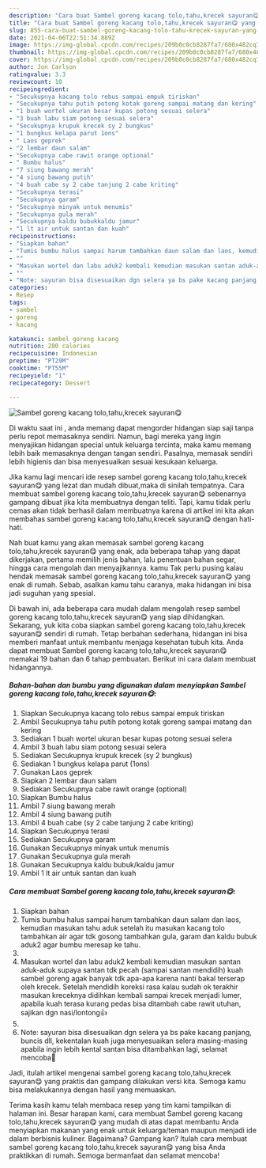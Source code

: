 ```yaml
---
description: "Cara buat Sambel goreng kacang tolo,tahu,krecek sayuran😋 yang nikmat dan Mudah Dibuat"
title: "Cara buat Sambel goreng kacang tolo,tahu,krecek sayuran😋 yang nikmat dan Mudah Dibuat"
slug: 855-cara-buat-sambel-goreng-kacang-tolo-tahu-krecek-sayuran-yang-nikmat-dan-mudah-dibuat
date: 2021-04-06T22:51:34.889Z
image: https://img-global.cpcdn.com/recipes/209b0c0cb8287fa7/680x482cq70/sambel-goreng-kacang-tolotahukrecek-sayuran😋-foto-resep-utama.jpg
thumbnail: https://img-global.cpcdn.com/recipes/209b0c0cb8287fa7/680x482cq70/sambel-goreng-kacang-tolotahukrecek-sayuran😋-foto-resep-utama.jpg
cover: https://img-global.cpcdn.com/recipes/209b0c0cb8287fa7/680x482cq70/sambel-goreng-kacang-tolotahukrecek-sayuran😋-foto-resep-utama.jpg
author: Jon Carlson
ratingvalue: 3.3
reviewcount: 10
recipeingredient:
- "Secukupnya kacang tolo rebus sampai empuk tiriskan"
- "Secukupnya tahu putih potong kotak goreng sampai matang dan kering"
- "1 buah wortel ukuran besar kupas potong sesuai selera"
- "3 buah labu siam potong sesuai selera"
- "Secukupnya krupuk krecek sy 2 bungkus"
- "1 bungkus kelapa parut 1ons"
- " Laos geprek"
- "2 lembar daun salam"
- "Secukupnya cabe rawit orange optional"
- " Bumbu halus"
- "7 siung bawang merah"
- "4 siung bawang putih"
- "4 buah cabe sy 2 cabe tanjung 2 cabe kriting"
- "Secukupnya terasi"
- "Secukupnya garam"
- "Secukupnya minyak untuk menumis"
- "Secukupnya gula merah"
- "Secukupnya kaldu bubukkaldu jamur"
- "1 lt air untuk santan dan kuah"
recipeinstructions:
- "Siapkan bahan"
- "Tumis bumbu halus sampai harum tambahkan daun salam dan laos, kemudian masukan tahu aduk setelah itu masukan kacang tolo tambahkan air agar tdk gosong tambahkan gula, garam dan kaldu bubuk aduk2 agar bumbu meresap ke tahu."
- ""
- "Masukan wortel dan labu aduk2 kembali kemudian masukan santan aduk-aduk supaya santan tdk pecah (sampai santan mendidih) kuah sambel goreng agak banyak tdk apa-apa karena nanti bakal terserap oleh krecek. Setelah mendidih koreksi rasa kalau sudah ok terakhir masukan kreceknya didihkan kembali sampai krecek menjadi lumer, apabila kuah terasa kurang pedas bisa ditambah cabe rawit utuhan, sajikan dgn nasi/lontong👍"
- ""
- "Note: sayuran bisa disesuaikan dgn selera ya bs pake kacang panjang, buncis dll, kekentalan kuah juga menyesuaikan selera masing-masing apabila ingin lebih kental santan bisa ditambahkan lagi, selamat mencoba🙏"
categories:
- Resep
tags:
- sambel
- goreng
- kacang

katakunci: sambel goreng kacang 
nutrition: 280 calories
recipecuisine: Indonesian
preptime: "PT29M"
cooktime: "PT55M"
recipeyield: "1"
recipecategory: Dessert

---
```



![Sambel goreng kacang tolo,tahu,krecek sayuran😋](https://img-global.cpcdn.com/recipes/209b0c0cb8287fa7/680x482cq70/sambel-goreng-kacang-tolotahukrecek-sayuran😋-foto-resep-utama.jpg)

Di waktu  saat ini , anda memang dapat mengorder hidangan siap saji tanpa perlu repot memasaknya sendiri. Namun, bagi mereka yang ingin menyajikan hidangan special untuk keluarga tercinta, maka kamu memang lebih baik memasaknya dengan tangan sendiri. Pasalnya, memasak sendiri lebih higienis dan bisa menyesuaikan sesuai kesukaan keluarga.

Jika kamu lagi mencari ide resep sambel goreng kacang tolo,tahu,krecek sayuran😋 yang lezat dan mudah dibuat,maka di sinilah tempatnya. Cara membuat sambel goreng kacang tolo,tahu,krecek sayuran😋  sebenarnya gampang dibuat jika kita membuatnya dengan teliti. Tapi, kamu tidak perlu cemas akan tidak berhasil dalam membuatnya 
karena di artikel ini kita akan membahas sambel goreng kacang tolo,tahu,krecek sayuran😋 dengan hati-hati.  



Nah buat kamu yang akan memasak sambel goreng kacang tolo,tahu,krecek sayuran😋 yang enak, ada beberapa tahap yang dapat dikerjakan, pertama memilih jenis bahan, lalu penentuan bahan segar, hingga cara mengolah dan menyajikannya. kamu Tak perlu pusing kalau hendak memasak sambel goreng kacang tolo,tahu,krecek sayuran😋 yang enak di rumah. Sebab, asalkan kamu  tahu caranya, maka hidangan ini bisa jadi suguhan yang spesial.

Di bawah ini, ada beberapa cara mudah dalam mengolah resep sambel goreng kacang tolo,tahu,krecek sayuran😋 yang siap dihidangkan. Sekarang, yuk kita coba siapkan sambel goreng kacang tolo,tahu,krecek sayuran😋 sendiri di rumah. Tetap berbahan sederhana, hidangan ini bisa memberi manfaat untuk membantu menjaga kesehatan tubuh kita. Anda dapat membuat Sambel goreng kacang tolo,tahu,krecek sayuran😋 memakai 19 bahan dan 6 tahap pembuatan. Berikut ini cara dalam membuat hidangannya.

<!--inarticleads1-->

##### Bahan-bahan dan bumbu yang digunakan dalam menyiapkan Sambel goreng kacang tolo,tahu,krecek sayuran😋:

1. Siapkan Secukupnya kacang tolo rebus sampai empuk tiriskan
1. Ambil Secukupnya tahu putih potong kotak goreng sampai matang dan kering
1. Sediakan 1 buah wortel ukuran besar kupas potong sesuai selera
1. Ambil 3 buah labu siam potong sesuai selera
1. Sediakan Secukupnya krupuk krecek (sy 2 bungkus)
1. Sediakan 1 bungkus kelapa parut (1ons)
1. Gunakan  Laos geprek
1. Siapkan 2 lembar daun salam
1. Sediakan Secukupnya cabe rawit orange (optional)
1. Siapkan  Bumbu halus
1. Ambil 7 siung bawang merah
1. Ambil 4 siung bawang putih
1. Ambil 4 buah cabe (sy 2 cabe tanjung 2 cabe kriting)
1. Siapkan Secukupnya terasi
1. Sediakan Secukupnya garam
1. Gunakan Secukupnya minyak untuk menumis
1. Gunakan Secukupnya gula merah
1. Gunakan Secukupnya kaldu bubuk/kaldu jamur
1. Ambil 1 lt air untuk santan dan kuah




<!--inarticleads2-->

##### Cara membuat Sambel goreng kacang tolo,tahu,krecek sayuran😋:

1. Siapkan bahan
1. Tumis bumbu halus sampai harum tambahkan daun salam dan laos, kemudian masukan tahu aduk setelah itu masukan kacang tolo tambahkan air agar tdk gosong tambahkan gula, garam dan kaldu bubuk aduk2 agar bumbu meresap ke tahu.
1. 
1. Masukan wortel dan labu aduk2 kembali kemudian masukan santan aduk-aduk supaya santan tdk pecah (sampai santan mendidih) kuah sambel goreng agak banyak tdk apa-apa karena nanti bakal terserap oleh krecek. Setelah mendidih koreksi rasa kalau sudah ok terakhir masukan kreceknya didihkan kembali sampai krecek menjadi lumer, apabila kuah terasa kurang pedas bisa ditambah cabe rawit utuhan, sajikan dgn nasi/lontong👍
1. 
1. Note: sayuran bisa disesuaikan dgn selera ya bs pake kacang panjang, buncis dll, kekentalan kuah juga menyesuaikan selera masing-masing apabila ingin lebih kental santan bisa ditambahkan lagi, selamat mencoba🙏




Jadi, itulah artikel mengenai  sambel goreng kacang tolo,tahu,krecek sayuran😋  yang praktis dan gampang dilakukan versi kita. Semoga kamu bisa melakukannya dengan hasil yang memuaskan. 

Terima kasih kamu telah membaca resep yang tim kami tampilkan di halaman ini. Besar harapan kami, cara membuat  Sambel goreng kacang tolo,tahu,krecek sayuran😋 yang mudah di atas dapat membantu Anda menyiapkan makanan yang enak untuk keluarga/teman maupun menjadi ide dalam berbisnis kuliner. Bagaimana? Gampang kan? Itulah cara membuat sambel goreng kacang tolo,tahu,krecek sayuran😋 yang bisa Anda praktikkan di rumah. Semoga bermanfaat dan selamat mencoba!

